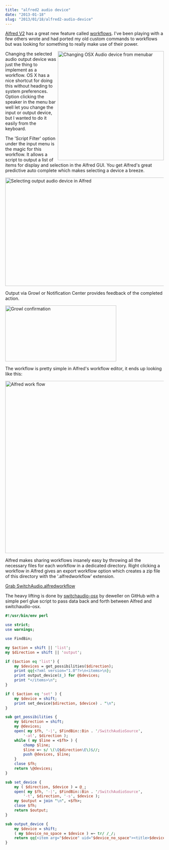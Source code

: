 ```yaml
--- 
title: "alfred2 audio device"
date: "2013-01-18"
slug: "2013/01/18/alfred2-audio-device"
---
```


[Alfred V2](http://blog.alfredapp.com/2012/12/05/alfred-v2-coming-soon/) has a great new feature called [workflows](http://blog.alfredapp.com/2012/12/14/v2-sneak-peek-workflows/).  I've been playing with a few others wrote and had ported my old custom commands to workflows but was looking for something to really make use of their power.


<img src="/assets/2013/old_busted.png" width="337" height="347" alt="Changing OSX Audio device from menubar" style="float: right" />
Changing the selected audio output device was just the thing to implement as a workflow.  OS X has a nice shortcut for doing this without heading to system preferences.  Option clicking the speaker in the menu bar well let you change the input or output device, but I wanted to do it easily from the keyboard.


The 'Script Filter' option under the input menu is the magic for this workflow.  It allows a script to output a list of items for display and selection in the Alfred GUI.  You get Alfred's great predictive auto complete which makes selecting a device a breeze.

<img src="/assets/2013/select.png" width="620" height="345" alt="Selecting output audio device in Alfred" />

Output via Growl or Notification Center provides feedback of the completed action.

<img src="/assets/2013/growl.png" width="353" height="178" alt="Growl confirmation"/>

The workflow is pretty simple in Alfred's workflow editor, it ends up looking like this:

<img src="/assets/2013/workflow.png" width="832" height="548" alt="Alfred work flow" />

Alfred makes sharing workflows insanely easy by throwing all the necessary files for each workflow in a dedicated directory.  Right clicking a workflow in Alfred gives an export workflow option which creates a zip file of this directory with the '.alfredworkflow' extension.

[Grab SwitchAudio.alfredworkflow](/assets/2013/SwitchAudio.alfredworkflow)

The heavy lifting is done by [switchaudio-osx](https://github.com/deweller/switchaudio-osx) by deweller on GitHub with a simple perl glue script to pass data back and forth between Alfred and switchaudio-osx.

``` perl
#!/usr/bin/env perl

use strict;
use warnings;

use FindBin;

my $action = shift || 'list';
my $direction = shift || 'output';

if ($action eq 'list') {
    my $devices = get_possibilities($direction);
    print qq{<?xml version="1.0"?>\n<items>\n};
    print output_device($_) for @$devices;
    print "</items>\n";
}

if ( $action eq 'set' ) {
    my $device = shift;
    print set_device($direction, $device) . "\n";
}

sub get_possibilities {
    my $direction = shift;
    my @devices;
    open( my $fh, '-|', $FindBin::Bin . '/SwitchAudioSource',
        '-at', $direction );
    while ( my $line = <$fh> ) {
        chomp $line;
        $line =~ s/ \(\Q$direction\E\)$//;
        push @devices, $line;
    }
    close $fh;
    return \@devices;
}

sub set_device {
    my ( $direction, $device ) = @_;
    open( my $fh, '-|', $FindBin::Bin . '/SwitchAudioSource',
        '-t', $direction, '-s', $device );
    my $output = join "\n", <$fh>;
    close $fh;
    return $output;
}

sub output_device {
    my $device = shift;
    ( my $device_no_space = $device ) =~ tr/ /_/;
    return qq{<item arg="$device" uid="$device_no_space"><title>$device</title><subtitle/><icon>icon.png</icon></item>\n};
}
```
